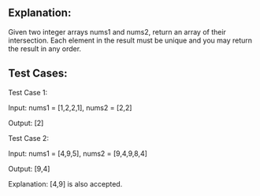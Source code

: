## Explanation:

Given two integer arrays nums1 and nums2, return an array of their intersection. Each element in the result must be unique and you may return the result in any order.


## Test Cases:

Test Case 1:

Input: nums1 = [1,2,2,1], nums2 = [2,2]

Output: [2]

Test Case 2:

Input: nums1 = [4,9,5], nums2 = [9,4,9,8,4]

Output: [9,4]

Explanation: [4,9] is also accepted.
